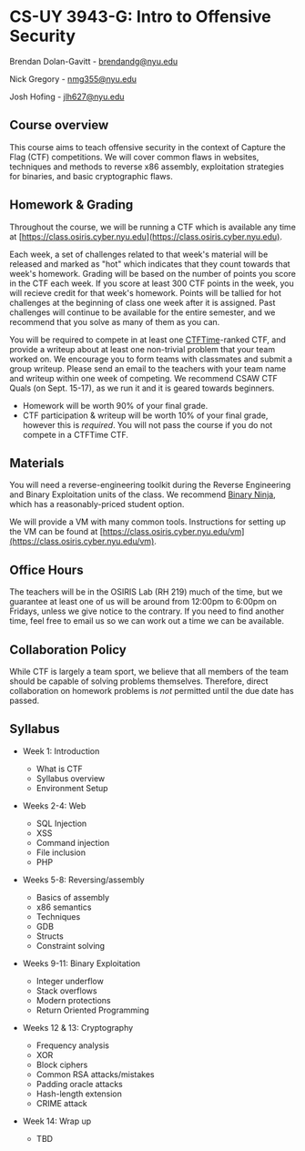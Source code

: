 # CS-UY 3943-G: Intro to Offensive Security

Brendan Dolan-Gavitt - [brendandg@nyu.edu](mailto:brendandg@nyu.edu)

Nick Gregory - [nmg355@nyu.edu](mailto:nmg355@nyu.edu)

Josh Hofing - [jlh627@nyu.edu](mailto:jlh627@nyu.edu)

## Course overview

This course aims to teach offensive security in the context of Capture the Flag (CTF) competitions.
We will cover common flaws in websites, techniques and methods to reverse x86 assembly, exploitation strategies for binaries, and basic cryptographic flaws.


## Homework & Grading

Throughout the course, we will be running a CTF which is available any time at [https://class.osiris.cyber.nyu.edu](https://class.osiris.cyber.nyu.edu).

Each week, a set of challenges related to that week's material will be released and marked as "hot" which indicates that they count towards that week's homework.
Grading will be based on the number of points you score in the CTF each week.
If you score at least 300 CTF points in the week, you will recieve credit for that week's homework.
Points will be tallied for hot challenges at the beginning of class one week after it is assigned.
Past challenges will continue to be available for the entire semester, and we recommend that you solve as many of them as you can.

You will be required to compete in at least one [CTFTime](http://ctftime.org)-ranked CTF, and provide a writeup about at least one non-trivial problem that your team worked on.
We encourage you to form teams with classmates and submit a group writeup.
Please send an email to the teachers with your team name and writeup within one week of competing.
We recommend CSAW CTF Quals (on Sept. 15-17), as we run it and it is geared towards beginners.

* Homework will be worth 90% of your final grade.
* CTF participation & writeup will be worth 10% of your final grade, however this is *required*. You will not pass the course if you do not compete in a CTFTime CTF.

## Materials

You will need a reverse-engineering toolkit during the Reverse Engineering and Binary Exploitation units of the class.
We recommend [Binary Ninja](http://binary.ninja), which has a reasonably-priced student option.

We will provide a VM with many common tools. Instructions for setting up the VM can be found at [https://class.osiris.cyber.nyu.edu/vm](https://class.osiris.cyber.nyu.edu/vm).

## Office Hours

The teachers will be in the OSIRIS Lab (RH 219) much of the time, but we guarantee at least one of us will be around from 12:00pm to 6:00pm on Fridays, unless we give notice to the contrary. If you need to find another time, feel free to email us so we can work out a time we can be available.

## Collaboration Policy

While CTF is largely a team sport, we believe that all members of the team should be capable of solving problems themselves. Therefore, direct collaboration on homework problems is *not* permitted until the due date has passed.

## Syllabus

* Week 1: Introduction
    * What is CTF
    * Syllabus overview
    * Environment Setup

* Weeks 2-4: Web
    * SQL Injection
    * XSS
    * Command injection
    * File inclusion
    * PHP

* Weeks 5-8: Reversing/assembly
    * Basics of assembly
    * x86 semantics
    * Techniques
    * GDB
    * Structs
    * Constraint solving

* Weeks 9-11: Binary Exploitation
    * Integer underflow
    * Stack overflows
    * Modern protections
    * Return Oriented Programming

* Weeks 12 & 13: Cryptography
    * Frequency analysis
    * XOR
    * Block ciphers
    * Common RSA attacks/mistakes
    * Padding oracle attacks
    * Hash-length extension
    * CRIME attack

* Week 14: Wrap up
    * TBD
